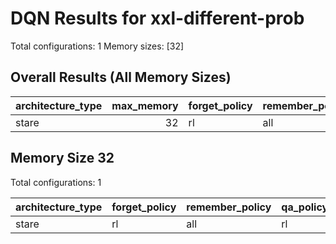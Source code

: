 # DQN Results for xxl-different-prob

Total configurations: 1
Memory sizes: [32]

## Overall Results (All Memory Sizes)

| architecture_type   |   max_memory | forget_policy   | remember_policy   | qa_policy   | explore_policy   | separate_networks   | network_size   |   test_mean |   test_std |   val_mean |   val_std |   n_seeds |
|:--------------------|-------------:|:----------------|:------------------|:------------|:-----------------|:--------------------|:---------------|------------:|-----------:|-----------:|----------:|----------:|
| stare               |           32 | rl              | all               | rl          | rl               | False               | small          |         176 |          0 |        237 |         0 |         1 |

## Memory Size 32

Total configurations: 1

| architecture_type   | forget_policy   | remember_policy   | qa_policy   | explore_policy   | separate_networks   | network_size   |   test_mean |   test_std |   val_mean |   val_std |   n_seeds |
|:--------------------|:----------------|:------------------|:------------|:-----------------|:--------------------|:---------------|------------:|-----------:|-----------:|----------:|----------:|
| stare               | rl              | all               | rl          | rl               | False               | small          |         176 |          0 |        237 |         0 |         1 |

